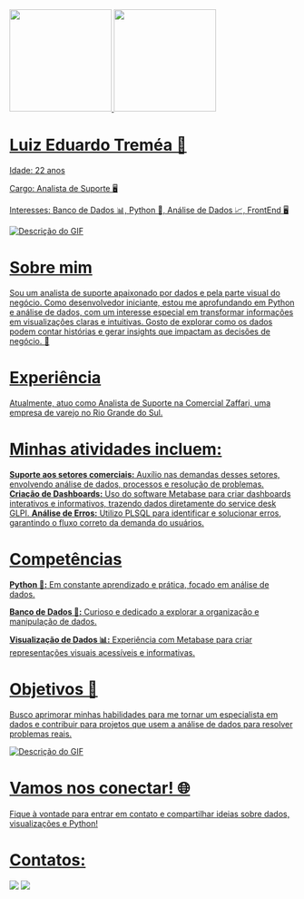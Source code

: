 <div>
<a href="https://github.com/EduTremea">
<img loading="lazy" height="180em" src="https://github-readme-stats.vercel.app/api/top-langs/?username=EduTremea&layout=compact&langs_count=7&theme=dracula"/>
<img loading="lazy" height="180em" src="https://github-readme-stats.vercel.app/api?username=EduTremea&show_icons=true&theme=dracula&include_all_commits=true&count_private=true"/>
</div>

# Luiz Eduardo Treméa 👋
<p>Idade: 22 anos
<p>Cargo: Analista de Suporte 🖥️
<p>Interesses: Banco de Dados 📊, Python 🐍, Análise de Dados 📈, FrontEnd 🖥️

![Descrição do GIF](https://media1.tenor.com/m/pPKOYQpTO8AAAAAd/monkey-developer.gif)


# Sobre mim
Sou um analista de suporte apaixonado por dados e pela parte visual do negócio. Como desenvolvedor iniciante, estou me aprofundando em Python e análise de dados, com um interesse especial em transformar informações em visualizações claras e intuitivas. Gosto de explorar como os dados podem contar histórias e gerar insights que impactam as decisões de negócio. 🚀

# Experiência
Atualmente, atuo como Analista de Suporte na Comercial Zaffari, uma empresa de varejo no Rio Grande do Sul. 

# Minhas atividades incluem:
**Suporte aos setores comerciais:** Auxílio nas demandas desses setores, envolvendo análise de dados, processos e resolução de problemas.
**Criação de Dashboards:** Uso do software Metabase para criar dashboards interativos e informativos, trazendo dados diretamente do service desk GLPI.
**Análise de Erros:** Utilizo PLSQL para identificar e solucionar erros, garantindo o fluxo correto da demanda do usuários.

# Competências
<p><b>Python 🐍:</b> Em constante aprendizado e prática, focado em análise de dados.
<p><b>Banco de Dados 💾:</b>  Curioso e dedicado a explorar a organização e manipulação de dados.
<p><b>Visualização de Dados 📊:</b>  Experiência com Metabase para criar representações visuais acessíveis e informativas.

# Objetivos 🎯
Busco aprimorar minhas habilidades para me tornar um especialista em dados e contribuir para projetos que usem a análise de dados para resolver problemas reais.

![Descrição do GIF](https://media1.tenor.com/m/lvLaG5hPCncAAAAd/data-analysis.gif)

# Vamos nos conectar! 🌐
Fique à vontade para entrar em contato e compartilhar ideias sobre dados, visualizações e Python!


# Contatos:

<div>
<a href="https://www.instagram.com/edu.tremea/?hl=pt-br" target="_blank"><img loading="lazy" src="https://img.shields.io/badge/-Instagram-%23E4405F?style=for-the-badge&logo=instagram&logoColor=white" target="_blank"></a>
<a href="https://www.linkedin.com/in/luiz-eduardo-trem%C3%A9a-889587234/" target="_blank"><img loading="lazy" src="https://img.shields.io/badge/-LinkedIn-%230077B5?style=for-the-badge&logo=linkedin&logoColor=white" target="_blank"></a>   
</div>


